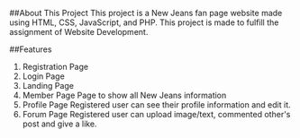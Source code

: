 ##About This Project
This project is a New Jeans fan page website made using HTML, CSS, JavaScript, and PHP.
This project is made to fulfill the assignment of Website Development.

##Features
1. Registration Page
2. Login Page
3. Landing Page
4. Member Page
   Page to show all New Jeans information
6. Profile Page
   Registered user can see their profile information and edit it.
7. Forum Page 
   Registered user can upload image/text, commented other's post and give a like.

